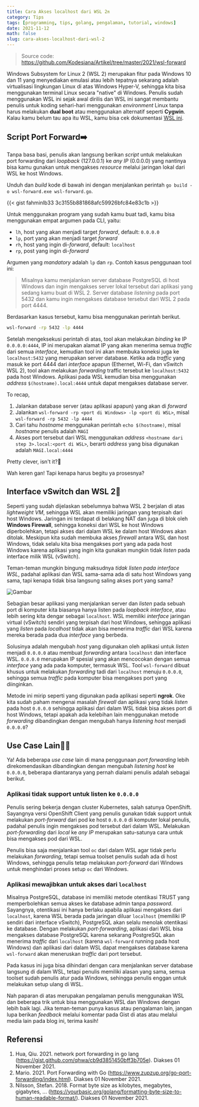 ```yaml
---
title: Cara Akses localhost dari WSL 2🔛
category: Tips
tags: [programming, tips, golang, pengalaman, tutorial, windows]
date: 2021-11-12
math: false
slug: cara-akses-localhost-dari-wsl-2
---
```


> Source code: <https://github.com/Kodesiana/Artikel/tree/master/2021/wsl-forward>

Windows Subsystem for Linux 2 (WSL 2) merupakan fitur pada Windows 10 dan 11 yang menyediakan emulasi atau lebih
tepatnya sekarang adalah virtualisasi lingkungan Linux di atas Windows Hyper-V, sehingga kita bisa menggunakan terminal
Linux secara "native" di Windows. Penulis sudah menggunakan WSL ini sejak awal dirilis dan WSL ini sangat membantu
penulis untuk koding sehari-hari menggunakan *environment* Linux tanpa harus melakukan **dual boot** atau menggunakan
alternatif seperti **Cygwin**. Kalau kamu belum tau apa itu WSL, kamu bisa cek dokumentasi
[WSL ini](https://docs.microsoft.com/en-us/windows/wsl/).

## Script Port Forward➡️

Tanpa basa basi, penulis akan langsung berikan *script* untuk melakukan port forwarding dari *loopback* (127.0.0.1) ke
*any IP* (0.0.0.0) yang nantinya bisa kamu gunakan untuk mengakses *resource* melalui jaringan lokal dari WSL ke host
Windows.

Unduh dan *build* kode di bawah ini dengan menjalankan perintah `go build -o wsl-forward.exe wsl-forward.go`.

{{< gist fahminlb33 3c3155b881868afc59926bfc84e83c1b >}}

Untuk menggunakan program yang sudah kamu buat tadi, kamu bisa menggunakan empat argumen pada CLI, yaitu:

- `lh`, host yang akan menjadi target *forward*, default: `0.0.0.0`
- `lp`, port yang akan menjadi target *forward*
- `rh`, host yang ingin di-*forward*, default: `localhost`
- `rp`, post yang ingin di-*forward*

Argumen yang *mandatory* adalah `lp` dan `rp`. Contoh kasus penggunaan tool ini:

> Misalnya kamu menjalankan server database PostgreSQL di host Windows dan ingin mengakses server lokal tersebut dari
> aplikasi yang sedang kamu buat di WSL 2. Server database *listening* pada port 5432 dan kamu ingin mengakses database
> tersebut dari WSL 2 pada port 4444.

Berdasarkan kasus tersebut, kamu bisa menggunakan perintah berikut.

```bash
wsl-forward -rp 5432 -lp 4444
```

Setelah mengeksekusi perintah di atas, tool akan melakukan *binding* ke IP `0.0.0.0:4444`, IP ini merupakan alamat IP
yang akan menerima semua *traffic* dari semua *interface*, kemudian tool ini akan membuka koneksi juga ke
`localhost:5432` yang merupakan server database. Ketika ada *traffic* yang masuk ke port 4444 dari *interface* apapun
(Ethernet, Wi-Fi, dan vSwitch WSL 2), tool akan melakukan *forwarding* traffic tersebut ke `localhost:5432` pada host
Windows. Aplikasi pada WSL kemudian bisa menggunakan *address* `$(hostname).local:4444` untuk dapat mengakses database
server.

To recap,

1. Jalankan database server (atau aplikasi apapun) yang akan di *forward*
2. Jalankan `wsl-forward -rp <port di Windows> -lp <port di WSL>`, misal `wsl-forward -rp 5432 -lp 4444`
3. Cari tahu *hostname* menggunakan perintah `echo $(hostname)`, misal *hostname* penulis adalah `MAGI`
4. Akses port tersebut dari WSL menggunakan *address* `<hostname dari step 3>.local:<port di WSL>`, berarti *address*
   yang bisa digunakan adalah `MAGI.local:4444`

Pretty clever, isn't it?🤣

Wah keren gan! Tapi kenapa harus begitu ya prosesnya?

## Interface vSwitch dan WSL 2🛂

Seperti yang sudah dijelaskan sebelumnya bahwa WSL 2 berjalan di atas *lightweight VM*, sehingga WSL akan memiliki
jaringan yang terpisah dari host Windows. Jaringan ini terdapat di belakang NAT dan juga di blok oleh **Windows
Firewall**, sehingga koneksi dari WSL ke host Windows diperbolehkan, tetapi akses dari dalam WSL ke dalam host Windows
akan ditolak. Meskipun kita sudah membuka akses *firewall* antara WSL dan host Windows, tidak selalu kita bisa mengakses
port yang ada pada host Windows karena aplikasi yang ingin kita gunakan mungkin tidak *listen* pada interface milik WSL
(vSwitch).

Teman-teman mungkin bingung maksudnya *tidak listen pada interface WSL*, padahal aplikasi dan WSL sama-sama ada di satu
host Windows yang sama, tapi kenapa tidak bisa langsung saling akses port yang sama?

![Gambar](https://source.unsplash.com/UrtxBX5i5SE)

Sebagian besar aplikasi yang menjalankan server dan *listen* pada sebuah port di komputer kita biasanya hanya listen
pada *loopback interface*, atau lebih sering kita dengar sebagai `localhost`. WSL memiliki *interface* jaringan virtual
(vSwitch) sendiri yang terpisah dari host Windows, sehingga aplikasi yang *listen* pada *localhost* tidak akan bisa
menerima *traffic* dari WSL karena mereka berada pada dua *interface* yang berbeda.

Solusinya adalah mengubah *host* yang digunakan oleh aplikasi untuk *listen* menjadi `0.0.0.0` atau membuat *forwarding*
antara `localhost` dan interface WSL. `0.0.0.0` merupakan IP spesial yang akan mencocokan dengan semua *interface* yang
ada pada komputer, termasuk WSL. Tool `wsl-forward` dibuat khusus untuk melakukan *forwarding* tadi dari `localhost`
menuju `0.0.0.0`, sehingga semua *traffic* pada komputer bisa mengakses port yang diinginkan.

Metode ini mirip seperti yang digunakan pada aplikasi seperti **ngrok**. Oke kita sudah paham mengenai masalah
*firewall* dan aplikasi yang tidak *listen* pada host `0.0.0.0` sehingga aplikasi dari dalam WSL tidak bisa akses port
di host Windows, tetapi apakah ada kelebihan lain menggunakan metode *forwarding* dibandingkan dengan mengubah hanya
*listening host* menjadi `0.0.0.0`?

## Use Case Lain🤷‍♂️

Ya! Ada beberapa *use case* lain di mana penggunaan *port forwarding* lebih direkomendasikan dibandingkan dengan
mengubah *listening host* ke `0.0.0.0`, beberapa diantaranya yang pernah dialami penulis adalah sebagai berikut.

### Aplikasi tidak support untuk listen ke `0.0.0.0`

Penulis sering bekerja dengan cluster Kubernetes, salah satunya OpenShift. Sayangnya versi OpenShift Client yang penulis
gunakan tidak support untuk melakukan *port-forward* dari pod ke host `0.0.0.0` di komputer lokal penulis, padahal
penulis ingin mengakses pod tersebut dari dalam WSL. Melakukan *port-forwarding* dari *local* ke *any IP* merupakan
satu-satunya cara untuk bisa mengakses pod dari WSL.

Penulis bisa saja menjalankan tool `oc` dari dalam WSL agar tidak perlu melakukan *forwarding*, tetapi semua toolset
penulis sudah ada di host Windows, sehingga penulis tetap melakukan *port-forward* dari Windows untuk menghindari proses
setup `oc` dari Windows.

### Aplikasi mewajibkan untuk akses dari `localhost`

Misalnya PostgreSQL, database ini memiliki metode otentikasi TRUST yang memperbolehkan semua akses ke database admin
tanpa *password*. Sayangnya, otentikasi ini hanya berlaku apabila aplikasi mengakses dari `localhost`, karena WSL berada
pada jaringan diluar `localhost` (memiliki IP sendiri dari interface vSwitch), PostgreSQL akan selalu menolak otentikasi
ke database. Dengan melakukan *port-forwarding*, aplikasi dari WSL bisa mengakses database PostgreSQL karena sekarang
PostgreSQL akan menerima *traffic* dari `localhost` (karena `wsl-forward` running pada host Windows) dan aplikasi dari
dalam WSL dapat mengakses database karena `wsl-forward` akan meneruskan *traffic* dari port tersebut.

Pada kasus ini juga bisa dihindari dengan cara menjalankan server database langsung di dalam WSL, tetapi penulis
memiliki alasan yang sama, semua toolset sudah penulis atur pada Windows, sehingga penulis enggan untuk melakukan setup
ulang di WSL.

Nah paparan di atas merupakan pengalaman penulis menggunakan WSL dan beberapa trik untuk bisa menggunakan WSL dan
Windows dengan lebih baik lagi. Jika teman-teman punya kasus atau pengalaman lain, jangan lupa berikan *feedback*
melalui komentar pada Gist di atas atau melalui media lain pada blog ini, terima kasih!

## Referensi

1. Hua, Qiu. 2021. network port forwarding in go lang (<https://gist.github.com/qhwa/cb9d3851450bff3b705e>). Diakses 01
   November 2021.
2. Mario. 2021. Port Forwarding with Go (<https://www.zupzup.org/go-port-forwarding/index.html>). Diakses 01
   November 2021.
3. Nilsson, Stefan. 2018. Format byte size as kilobytes, megabytes, gigabytes, ...
   (<https://yourbasic.org/golang/formatting-byte-size-to-human-readable-format/>). Diakses 01 November 2021.
